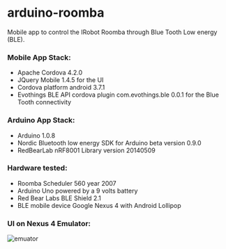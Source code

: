 # arduino-roomba
Mobile app to control the IRobot Roomba through Blue Tooth Low energy (BLE).

### Mobile App Stack:
- Apache Cordova 4.2.0
- JQuery Mobile 1.4.5 for the UI 
- Cordova platform android 3.7.1
- Evothings BLE API cordova plugin com.evothings.ble 0.0.1 for the Blue Tooth connectivity

### Arduino App Stack:
- Arduino 1.0.8
- Nordic Bluetooth low energy SDK for Arduino beta version 0.9.0
- RedBearLab nRF8001 Library version 20140509 

### Hardware tested:
- Roomba Scheduler 560 year 2007
- Arduino Uno powered by a 9 volts battery
- Red Bear Labs BLE Shield 2.1
- BLE mobile device Google Nexus 4 with Android Lollipop

### UI on Nexus 4 Emulator:
![emuator](https://github.com/brocchini/arduino-roomba/blob/master/images/Nexus_4_by_Google.png)
